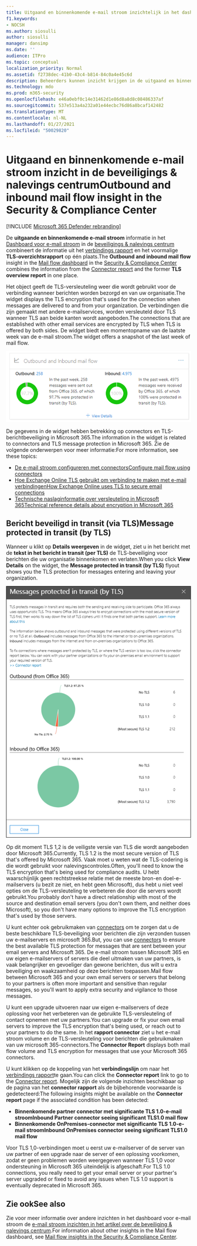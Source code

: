 ```yaml
---
title: Uitgaand en binnenkomende e-mail stroom inzichtelijk in het dashboard voor e-mail stroom
f1.keywords:
- NOCSH
ms.author: siosulli
author: siosulli
manager: dansimp
ms.date: ''
audience: ITPro
ms.topic: conceptual
localization_priority: Normal
ms.assetid: f2738dec-41b0-43c4-b814-84c0a4e45c6d
description: Beheerders kunnen inzicht krijgen in de uitgaand en binnenkomende e-mail stroom informatie in het dashboard voor e-mail stroom in de beveiligings & nalevings centrum.
ms.technology: mdo
ms.prod: m365-security
ms.openlocfilehash: e46a0ebf0c14e31462d1e86d8a8d8c08486337af
ms.sourcegitcommit: 537e513a4a232a01e44ecbc76d86a8bcaf142482
ms.translationtype: MT
ms.contentlocale: nl-NL
ms.lasthandoff: 01/27/2021
ms.locfileid: "50029820"
---
```

# <a name="outbound-and-inbound-mail-flow-insight-in-the-security--compliance-center"></a><span data-ttu-id="cf820-103">Uitgaand en binnenkomende e-mail stroom inzicht in de beveiligings & nalevings centrum</span><span class="sxs-lookup"><span data-stu-id="cf820-103">Outbound and inbound mail flow insight in the Security & Compliance Center</span></span>

[!INCLUDE [Microsoft 365 Defender rebranding](../includes/microsoft-defender-for-office.md)]


<span data-ttu-id="cf820-104">De **uitgaande en binnenkomende e-mail stroom** informatie in het [Dashboard voor e-mail stroom](mail-flow-insights-v2.md) in de [beveiligings & nalevings centrum](https://protection.office.com) combineert de informatie uit het [verbindings rapport](view-mail-flow-reports.md#connector-report) en het voormalige **TLS-overzichtsrapport** op één plaats.</span><span class="sxs-lookup"><span data-stu-id="cf820-104">The **Outbound and inbound mail flow** insight in the [Mail flow dashboard](mail-flow-insights-v2.md) in the [Security & Compliance Center](https://protection.office.com) combines the information from the [Connector report](view-mail-flow-reports.md#connector-report) and the former **TLS overview report** in one place.</span></span>

<span data-ttu-id="cf820-105">Het object geeft de TLS-versleuteling weer die wordt gebruikt voor de verbinding wanneer berichten worden bezorgd en van uw organisatie.</span><span class="sxs-lookup"><span data-stu-id="cf820-105">The widget displays the TLS encryption that's used for the connection when messages are delivered to and from your organization.</span></span> <span data-ttu-id="cf820-106">De verbindingen die zijn gemaakt met andere e-mailservices, worden versleuteld door TLS wanneer TLS aan beide kanten wordt aangeboden.</span><span class="sxs-lookup"><span data-stu-id="cf820-106">The connections that are established with other email services are encrypted by TLS when TLS is offered by both sides.</span></span> <span data-ttu-id="cf820-107">De widget biedt een momentopname van de laatste week van de e-mail stroom.</span><span class="sxs-lookup"><span data-stu-id="cf820-107">The widget offers a snapshot of the last week of mail flow.</span></span>

![Uitgaande en binnenkomende e-mail stroom widget in het dashboard voor e-mail stroom in het Beveiligingscentrum beveiligings &](../../media/mfi-outbound-and-inbound-mail-flow-report-widget.png)

<span data-ttu-id="cf820-109">De gegevens in de widget hebben betrekking op connectors en TLS-berichtbeveiliging in Microsoft 365.</span><span class="sxs-lookup"><span data-stu-id="cf820-109">The information in the widget is related to connectors and TLS message protection in Microsoft 365.</span></span> <span data-ttu-id="cf820-110">Zie de volgende onderwerpen voor meer informatie:</span><span class="sxs-lookup"><span data-stu-id="cf820-110">For more information, see these topics:</span></span>

- [<span data-ttu-id="cf820-111">De e-mail stroom configureren met connectors</span><span class="sxs-lookup"><span data-stu-id="cf820-111">Configure mail flow using connectors</span></span>](https://docs.microsoft.com/exchange/mail-flow-best-practices/use-connectors-to-configure-mail-flow/use-connectors-to-configure-mail-flow)
- [<span data-ttu-id="cf820-112">Hoe Exchange Online TLS gebruikt om verbinding te maken met e-mail verbindingen</span><span class="sxs-lookup"><span data-stu-id="cf820-112">How Exchange Online uses TLS to secure email connections</span></span>](https://docs.microsoft.com/microsoft-365/compliance/exchange-online-uses-tls-to-secure-email-connections)
- [<span data-ttu-id="cf820-113">Technische naslaginformatie over versleuteling in Microsoft 365</span><span class="sxs-lookup"><span data-stu-id="cf820-113">Technical reference details about encryption in Microsoft 365</span></span>](https://docs.microsoft.com/microsoft-365/compliance/technical-reference-details-about-encryption)

## <a name="message-protected-in-transit-by-tls"></a><span data-ttu-id="cf820-114">Bericht beveiligd in transit (via TLS)</span><span class="sxs-lookup"><span data-stu-id="cf820-114">Message protected in transit (by TLS)</span></span>

<span data-ttu-id="cf820-115">Wanneer u klikt op **Details weergeven** in de widget, ziet u in het bericht met de **tekst in het bericht in transit (per TLS)** de TLS-beveiliging voor berichten die uw organisatie binnenkomen en verlaten.</span><span class="sxs-lookup"><span data-stu-id="cf820-115">When you click **View Details** on the widget, the **Message protected in transit (by TLS)** flyout shows you the TLS protection for messages entering and leaving your organization.</span></span>

![Berichten die zijn beveiligd in de Transit (door TLS) flyout, die worden weergegeven nadat u op Details weergeven hebt geklikt in de widget uitgaande en binnenkomende e-mail](../../media/mfi-outbound-and-inbound-mail-flow-report-details.png)

<span data-ttu-id="cf820-117">Op dit moment TLS 1,2 is de veiligste versie van TLS die wordt aangeboden door Microsoft 365.</span><span class="sxs-lookup"><span data-stu-id="cf820-117">Currently, TLS 1.2 is the most secure version of TLS that's offered by Microsoft 365.</span></span> <span data-ttu-id="cf820-118">Vaak moet u weten wat de TLS-codering is die wordt gebruikt voor nalevingscontroles.</span><span class="sxs-lookup"><span data-stu-id="cf820-118">Often, you'll need to know the TLS encryption that's being used for compliance audits.</span></span> <span data-ttu-id="cf820-119">U hebt waarschijnlijk geen rechtstreekse relatie met de meeste bron-en doel-e-mailservers (u bezit ze niet, en hebt geen Microsoft), dus hebt u niet veel opties om de TLS-versleuteling te verbeteren die door die servers wordt gebruikt.</span><span class="sxs-lookup"><span data-stu-id="cf820-119">You probably don't have a direct relationship with most of the source and destination email servers (you don't own them, and neither does Microsoft), so you don't have many options to improve the TLS encryption that's used by those servers.</span></span>

<span data-ttu-id="cf820-120">U kunt echter ook gebruikmaken van [connectors](https://docs.microsoft.com/exchange/mail-flow-best-practices/use-connectors-to-configure-mail-flow/use-connectors-to-configure-mail-flow) om te zorgen dat u de beste beschikbare TLS-beveiliging voor berichten die zijn verzonden tussen uw e-mailservers en microsoft 365.</span><span class="sxs-lookup"><span data-stu-id="cf820-120">But, you can use [connectors](https://docs.microsoft.com/exchange/mail-flow-best-practices/use-connectors-to-configure-mail-flow/use-connectors-to-configure-mail-flow) to ensure the best available TLS protection for messages that are sent between your email servers and Microsoft 365.</span></span> <span data-ttu-id="cf820-121">De e-mail stroom tussen Microsoft 365 en uw eigen e-mailservers of servers die deel uitmaken van uw partners, is vaak belangrijker en gevoeliger dan gewone berichten, dus wilt u extra beveiliging en waakzaamheid op deze berichten toepassen.</span><span class="sxs-lookup"><span data-stu-id="cf820-121">Mail flow between Microsoft 365 and your own email servers or servers that belong to your partners is often more important and sensitive than regular messages, so you'll want to apply extra security and vigilance to those messages.</span></span>

<span data-ttu-id="cf820-122">U kunt een upgrade uitvoeren naar uw eigen e-mailservers of deze oplossing voor het verbeteren van de gebruikte TLS-versleuteling of contact opnemen met uw partners.</span><span class="sxs-lookup"><span data-stu-id="cf820-122">You can upgrade or fix your own email servers to improve the TLS encryption that's being used, or reach out to your partners to do the same.</span></span> <span data-ttu-id="cf820-123">In het **rapport connector** ziet u het e-mail stroom volume en de TLS-versleuteling voor berichten die gebruikmaken van uw microsoft 365-connectors.</span><span class="sxs-lookup"><span data-stu-id="cf820-123">The **Connector Report** displays both mail flow volume and TLS encryption for messages that use your Microsoft 365 connectors.</span></span>

<span data-ttu-id="cf820-124">U kunt klikken op de koppeling van het **verbindingslijn** om naar het [verbindings rapport](view-mail-flow-reports.md#connector-report)te gaan.</span><span class="sxs-lookup"><span data-stu-id="cf820-124">You can click the **Connector report** link to go to the [Connector report](view-mail-flow-reports.md#connector-report).</span></span> <span data-ttu-id="cf820-125">Mogelijk zijn de volgende inzichten beschikbaar op de pagina van het **connector rapport** als de bijbehorende voorwaarde is gedetecteerd:</span><span class="sxs-lookup"><span data-stu-id="cf820-125">The following insights might be available on the **Connector report** page if the associated condition has been detected:</span></span>

- <span data-ttu-id="cf820-126">**Binnenkomende partner connector met significante TLS 1.0-e-mail stroom**</span><span class="sxs-lookup"><span data-stu-id="cf820-126">**Inbound Partner connector seeing significant TLS1.0 mail flow**</span></span>
- <span data-ttu-id="cf820-127">**Binnenkomende OnPremises-connector met significante TLS 1.0-e-mail stroom**</span><span class="sxs-lookup"><span data-stu-id="cf820-127">**Inbound OnPremises connector seeing significant TLS1.0 mail flow**</span></span>

<span data-ttu-id="cf820-128">Voor TLS 1,0-verbindingen moet u eerst uw e-mailserver of de server van uw partner of een upgrade naar de server of een oplossing voorkomen, zodat er geen problemen worden weergegeven wanneer TLS 1,0 voor ondersteuning in Microsoft 365 uiteindelijk is afgeschaft.</span><span class="sxs-lookup"><span data-stu-id="cf820-128">For TLS 1.0 connections, you really need to get your email server or your partner's server upgraded or fixed to avoid any issues when TLS 1.0 support is eventually deprecated in Microsoft 365.</span></span>

## <a name="see-also"></a><span data-ttu-id="cf820-129">Zie ook</span><span class="sxs-lookup"><span data-stu-id="cf820-129">See also</span></span>

<span data-ttu-id="cf820-130">Zie voor meer informatie over andere inzichten in het dashboard voor e-mail stroom de [e-mail stroom inzichten in het artikel over de beveiliging & nalevings centrum](mail-flow-insights-v2.md).</span><span class="sxs-lookup"><span data-stu-id="cf820-130">For information about other insights in the Mail flow dashboard, see [Mail flow insights in the Security & Compliance Center](mail-flow-insights-v2.md).</span></span>

